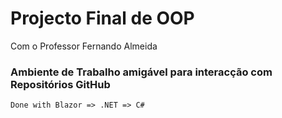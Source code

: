 # Projecto Final de OOP
Com o Professor Fernando Almeida
### Ambiente de Trabalho amigável para interacção com Repositórios GitHub
`Done with Blazor => .NET => C#`
